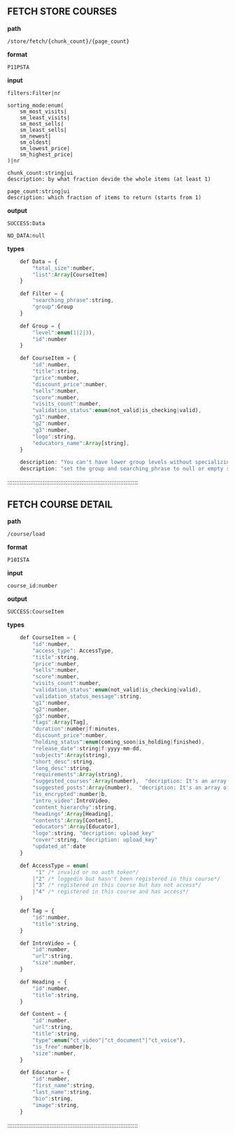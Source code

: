 ## FETCH STORE COURSES 

**path**

    /store/fetch/{chunk_count}/{page_count}

**format**

    P11PSTA

**input**

    filters:Filter|nr

    sorting_mode:enum(
        sm_most_visits|
        sm_least_visits|
        sm_most_sells|
        sm_least_sells|
        sm_newest|
        sm_oldest|
        sm_lowest_price|
        sm_highest_price|
    )|nr

    chunk_count:string|ui
    description: by what fraction devide the whole items (at least 1)

    page_count:string|ui
    description: which fraction of items to return (starts from 1)

**output**

    SUCCESS:Data

    NO_DATA:null

**types**

```javascript
    def Data = {
        "total_size":number,
        "list":Array[CourseItem]
    }

    def Filter = {
        "searching_phrase":string,
        "group":Group
    }

    def Group = {
        "level":enum(1|2|3),
        "id":number
    }

    def CourseItem = {
        "id":number,
        "title":string,
        "price":number,
        "discount_price":number,
        "sells":number,
        "score":number,
        "visits_count":number,
        "validation_status":enum(not_valid|is_checking|valid),
        "g1":number,
        "g2":number,
        "g3":number,
        "logo":string,
        "educators_name":Array[string],
    }

    description: "You can't have lower group levels without specializing higher group ids"
    description: "set the group and searching_phrase to null or empty string if it's not necessary"

```

::::::::::::::::::::::::::::::::::::::::::::::::::::::::::::::::::::::::::

## FETCH COURSE DETAIL

**path**

    /course/load

**format**

    P10ISTA

**input**

    course_id:number

**output**

    SUCCESS:CourseItem

**types**

```javascript
    def CourseItem = {
        "id":number,
        "access_type": AccessType,
        "title":string,
        "price":number,
        "sells":number,
        "score":number,
        "visits_count":number,
        "validation_status":enum(not_valid|is_checking|valid),
        "validation_status_message":string,
        "g1":number,
        "g2":number,
        "g3":number,
        "tags":Array[Tag],
        "duration":number|f:minutes,
        "discount_price":number,
        "holding_status":enum(coming_soon|is_holding|finished),
        "release_date":string|f:yyyy-mm-dd,
        "subjects":Array(string),
        "short_desc":string,
        "long_desc":string,
        "requirements":Array(string),
        "suggested_courses":Array(number),  "decription: It's an array of course ids"
        "suggested_posts":Array(number),  "decription: It's an array of post ids"
        "is_encrypted":number|b,
        "intro_video":IntroVideo,
        "content_hierarchy":string,
        "headings":Array[Heading],
        "contents":Array[Content],
        "educators":Array[Educator],
        "logo":string, "decription: upload_key"
        "cover":string, "decription: upload_key"
        "updated_at":date
    }

    def AccessType = enum(
         "1" /* invalid or no auth token*/
        |"2" /* loggedin but hasn't been registered in this course*/
        |"3" /* registered in this course but has not access*/
        |"4" /* registered in this course and has access*/
    )

    def Tag = {
        "id":number,
        "title":string,
    }

    def IntroVideo = {
        "id":number,
        "url":string,
        "size":number,
    }

    def Heading = {
        "id":number,
        "title":string,
    }

    def Content = {
        "id":number,
        "url":string,
        "title":string,
        "type":enum("ct_video"|"ct_document"|"ct_voice"),
        "is_free":number|b,
        "size":number,
    }

    def Educator = {
        "id":number,
        "first_name":string,
        "last_name":string,
        "bio":string,
        "image":string,
    }
```

::::::::::::::::::::::::::::::::::::::::::::::::::::::::::::::::::::::::::